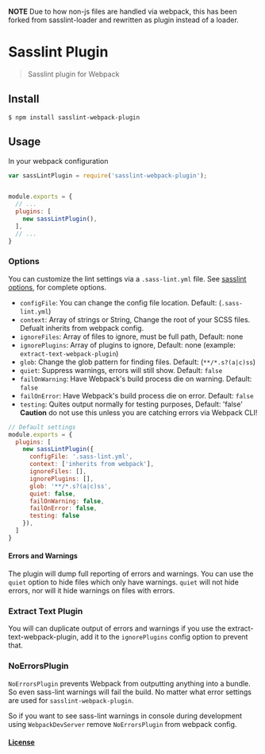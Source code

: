 **NOTE**
Due to how non-js files are handled via webpack, this has been forked from sasslint-loader and rewritten as plugin instead of a loader.

# Sasslint Plugin

> Sasslint plugin for Webpack

## Install

```console
$ npm install sasslint-webpack-plugin
```

## Usage

In your webpack configuration

```js
var sassLintPlugin = require('sasslint-webpack-plugin');


module.exports = {
  // ...
  plugins: [
    new sassLintPlugin(),
  ],
  // ...
}
```

### Options

You can customize the lint settings via a `.sass-lint.yml` file. See [sasslint options](https://github.com/sasstools/sass-lint/blob/develop/docs/sass-lint.yml), for complete options.

* `configFile`: You can change the config file location. Default: (`.sass-lint.yml`)
* `context`: Array of strings or String, Change the root of your SCSS files. Defualt inherits from webpack config.
* `ignoreFiles`: Array of files to ignore, must be full path, Default: none
* `ignorePlugins`: Array of plugins to ignore, Default: none (example: `extract-text-webpack-plugin`)
* `glob`: Change the glob pattern for finding files. Default: (`**/*.s?(a|c)ss`)
* `quiet`: Suppress warnings, errors will still show. Default: `false`
* `failOnWarning`: Have Webpack's build process die on warning. Default: `false`
* `failOnError`: Have Webpack's build process die on error. Default: `false`
* `testing`: Quites output normally for testing purposes, Default: 'false' **Caution** do not use this unless you are catching errors via Webpack CLI!

```js
// Default settings
module.exports = {
  plugins: [
    new sassLintPlugin({
      configFile: '.sass-lint.yml',
      context: ['inherits from webpack'],
      ignoreFiles: [],
      ignorePlugins: [],
      glob: '**/*.s?(a|c)ss',
      quiet: false,
      failOnWarning: false,
      failOnError: false,
      testing: false
    }),
  ]
}
```

#### Errors and Warnings

The plugin will dump full reporting of errors and warnings.
You can use the `quiet` option to hide files which only have warnings.
`quiet` will not hide errors, nor will it hide warnings on files with errors.

### Extract Text Plugin

You will can duplicate output of errors and warnings if you use the extract-text-webpack-plugin, add it to the `ignorePlugins` config option to prevent that.

### NoErrorsPlugin

`NoErrorsPlugin` prevents Webpack from outputting anything into a bundle. So even sass-lint warnings
will fail the build. No matter what error settings are used for `sasslint-webpack-plugin`.

So if you want to see sass-lint warnings in console during development using `WebpackDevServer`
remove `NoErrorsPlugin` from webpack config.

#### [License](LICENSE)
